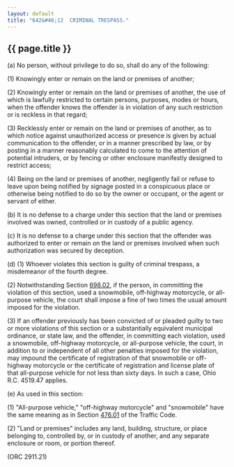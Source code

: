 ```yaml
---
layout: default
title: "642&#46;12  CRIMINAL TRESPASS."
---
```


{{ page.title }}
----------------

(a) No person, without privilege to do so, shall do any of the following:

(1) Knowingly enter or remain on the land or premises of another;

(2) Knowingly enter or remain on the land or premises of another, the use of which is lawfully restricted to certain persons, purposes, modes or hours, when the offender knows the offender is in violation of any such restriction or is reckless in that regard;

(3) Recklessly enter or remain on the land or premises of another, as to which notice against unauthorized access or presence is given by actual communication to the offender, or in a manner prescribed by law, or by posting in a manner reasonably calculated to come to the attention of potential intruders, or by fencing or other enclosure manifestly designed to restrict access;

(4) Being on the land or premises of another, negligently fail or refuse to leave upon being notified by signage posted in a conspicuous place or otherwise being notified to do so by the owner or occupant, or the agent or servant of either.

(b) It is no defense to a charge under this section that the land or premises involved was owned, controlled or in custody of a public agency.

(c) It is no defense to a charge under this section that the offender was authorized to enter or remain on the land or premises involved when such authorization was secured by deception.

(d) (1) Whoever violates this section is guilty of criminal trespass, a misdemeanor of the fourth degree.

(2) Notwithstanding Section [698.02](38e2f631.html), if the person, in committing the violation of this section, used a snowmobile, off-highway motorcycle, or all-purpose vehicle, the court shall impose a fine of two times the usual amount imposed for the violation.

(3) If an offender previously has been convicted of or pleaded guilty to two or more violations of this section or a substantially equivalent municipal ordinance, or state law, and the offender, in committing each violation, used a snowmobile, off-highway motorcycle, or all-purpose vehicle, the court, in addition to or independent of all other penalties imposed for the violation, may impound the certificate of registration of that snowmobile or off-highway motorcycle or the certificate of registration and license plate of that all-purpose vehicle for not less than sixty days. In such a case, Ohio R.C. 4519.47 applies.

(e) As used in this section:

(1) "All-purpose vehicle," "off-highway motorcycle" and "snowmobile" have the same meaning as in Section [476.01](2852e0c8.html) of the Traffic Code.

(2) "Land or premises" includes any land, building, structure, or place belonging to, controlled by, or in custody of another, and any separate enclosure or room, or portion thereof.

  (ORC 2911.21)